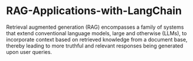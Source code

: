 # RAG-Applications-with-LangChain
Retrieval augmented generation (RAG) encompasses a family of systems that extend conventional language models, large and otherwise (LLMs), to incorporate context based on retrieved knowledge from a document base, thereby leading to more truthful and relevant responses being generated upon user queries. 
